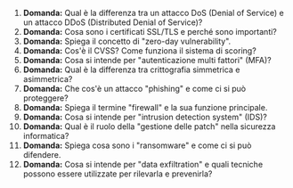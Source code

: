 1. **Domanda:** Qual è la differenza tra un attacco DoS (Denial of Service) e un attacco DDoS (Distributed Denial of Service)? 
2. **Domanda:** Cosa sono i certificati SSL/TLS e perché sono importanti? 
3. **Domanda:** Spiega il concetto di "zero-day vulnerability".
4. **Domanda:** Cos'è il CVSS? Come funziona il sistema di scoring? 
5. **Domanda:** Cosa si intende per "autenticazione multi fattori" (MFA)? 
6. **Domanda:** Qual è la differenza tra crittografia simmetrica e asimmetrica? 
7. **Domanda:** Che cos'è un attacco "phishing" e come ci si può proteggere?
8. **Domanda:** Spiega il termine "firewall" e la sua funzione principale. 
9. **Domanda:** Cosa si intende per "intrusion detection system" (IDS)?
10. **Domanda:** Qual è il ruolo della "gestione delle patch" nella sicurezza informatica? 
11. **Domanda:** Spiega cosa sono i "ransomware" e come ci si può difendere. 
12. **Domanda:** Cosa si intende per "data exfiltration" e quali tecniche possono essere utilizzate per rilevarla e prevenirla?